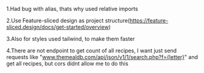 1.Had bug with alias, thats why used relative imports

2.Use Feature-sliced design as project structure(https://feature-sliced.design/docs/get-started/overview)

3.Also for styles used tailwind, to make them faster

4.There are not endpoint to get count of all recipes, I want just send requests like "www.themealdb.com/api/json/v1/1/search.php?f={letter}" and get all recipes, but cors didnt allow me to do this
